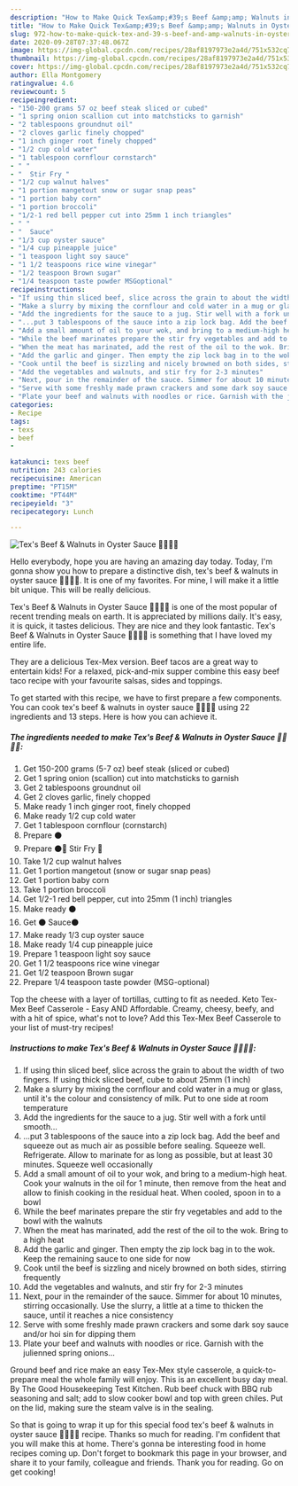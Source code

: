 ```yaml
---
description: "How to Make Quick Tex&amp;#39;s Beef &amp;amp; Walnuts in Oyster Sauce 🐂🍲🇨🇳"
title: "How to Make Quick Tex&amp;#39;s Beef &amp;amp; Walnuts in Oyster Sauce 🐂🍲🇨🇳"
slug: 972-how-to-make-quick-tex-and-39-s-beef-and-amp-walnuts-in-oyster-sauce
date: 2020-09-28T07:37:48.067Z
image: https://img-global.cpcdn.com/recipes/28af8197973e2a4d/751x532cq70/texs-beef-walnuts-in-oyster-sauce-🐂🍲🇨🇳-recipe-main-photo.jpg
thumbnail: https://img-global.cpcdn.com/recipes/28af8197973e2a4d/751x532cq70/texs-beef-walnuts-in-oyster-sauce-🐂🍲🇨🇳-recipe-main-photo.jpg
cover: https://img-global.cpcdn.com/recipes/28af8197973e2a4d/751x532cq70/texs-beef-walnuts-in-oyster-sauce-🐂🍲🇨🇳-recipe-main-photo.jpg
author: Ella Montgomery
ratingvalue: 4.6
reviewcount: 5
recipeingredient:
- "150-200 grams 57 oz beef steak sliced or cubed"
- "1 spring onion scallion cut into matchsticks to garnish"
- "2 tablespoons groundnut oil"
- "2 cloves garlic finely chopped"
- "1 inch ginger root finely chopped"
- "1/2 cup cold water"
- "1 tablespoon cornflour cornstarch"
- " "
- "  Stir Fry "
- "1/2 cup walnut halves"
- "1 portion mangetout snow or sugar snap peas"
- "1 portion baby corn"
- "1 portion broccoli"
- "1/2-1 red bell pepper cut into 25mm 1 inch triangles"
- " "
- "  Sauce"
- "1/3 cup oyster sauce"
- "1/4 cup pineapple juice"
- "1 teaspoon light soy sauce"
- "1 1/2 teaspoons rice wine vinegar"
- "1/2 teaspoon Brown sugar"
- "1/4 teaspoon taste powder MSGoptional"
recipeinstructions:
- "If using thin sliced beef, slice across the grain to about the width of two fingers. If using thick sliced beef, cube to about 25mm (1 inch)"
- "Make a slurry by mixing the cornflour and cold water in a mug or glass, until it&#39;s the colour and consistency of milk. Put to one side at room temperature"
- "Add the ingredients for the sauce to a jug. Stir well with a fork until smooth..."
- "...put 3 tablespoons of the sauce into a zip lock bag. Add the beef and squeeze out as much air as possible before sealing. Squeeze well. Refrigerate. Allow to marinate for as long as possible, but at least 30 minutes. Squeeze well occasionally"
- "Add a small amount of oil to your wok, and bring to a medium-high heat. Cook your walnuts in the oil for 1 minute, then remove from the heat and allow to finish cooking in the residual heat. When cooled, spoon in to a bowl"
- "While the beef marinates prepare the stir fry vegetables and add to the bowl with the walnuts"
- "When the meat has marinated, add the rest of the oil to the wok. Bring to a high heat"
- "Add the garlic and ginger. Then empty the zip lock bag in to the wok. Keep the remaining sauce to one side for now"
- "Cook until the beef is sizzling and nicely browned on both sides, stirring frequently"
- "Add the vegetables and walnuts, and stir fry for 2-3 minutes"
- "Next, pour in the remainder of the sauce. Simmer for about 10 minutes, stirring occasionally. Use the slurry, a little at a time to thicken the sauce, until it reaches a nice consistency"
- "Serve with some freshly made prawn crackers and some dark soy sauce and/or hoi sin for dipping them"
- "Plate your beef and walnuts with noodles or rice. Garnish with the julienned spring onions..."
categories:
- Recipe
tags:
- texs
- beef
- 

katakunci: texs beef  
nutrition: 243 calories
recipecuisine: American
preptime: "PT15M"
cooktime: "PT44M"
recipeyield: "3"
recipecategory: Lunch

---
```



![Tex&#39;s Beef &amp; Walnuts in Oyster Sauce 🐂🍲🇨🇳](https://img-global.cpcdn.com/recipes/28af8197973e2a4d/751x532cq70/texs-beef-walnuts-in-oyster-sauce-🐂🍲🇨🇳-recipe-main-photo.jpg)

Hello everybody, hope you are having an amazing day today. Today, I'm gonna show you how to prepare a distinctive dish, tex&#39;s beef &amp; walnuts in oyster sauce 🐂🍲🇨🇳. It is one of my favorites. For mine, I will make it a little bit unique. This will be really delicious.

Tex&#39;s Beef &amp; Walnuts in Oyster Sauce 🐂🍲🇨🇳 is one of the most popular of recent trending meals on earth. It is appreciated by millions daily. It's easy, it is quick, it tastes delicious. They are nice and they look fantastic. Tex&#39;s Beef &amp; Walnuts in Oyster Sauce 🐂🍲🇨🇳 is something that I have loved my entire life.

They are a delicious Tex-Mex version. Beef tacos are a great way to entertain kids! For a relaxed, pick-and-mix supper combine this easy beef taco recipe with your favourite salsas, sides and toppings.


To get started with this recipe, we have to first prepare a few components. You can cook tex&#39;s beef &amp; walnuts in oyster sauce 🐂🍲🇨🇳 using 22 ingredients and 13 steps. Here is how you can achieve it.

<!--inarticleads1-->

##### The ingredients needed to make Tex&#39;s Beef &amp; Walnuts in Oyster Sauce 🐂🍲🇨🇳:

1. Get 150-200 grams (5-7 oz) beef steak (sliced or cubed)
1. Get 1 spring onion (scallion) cut into matchsticks to garnish
1. Get 2 tablespoons groundnut oil
1. Get 2 cloves garlic, finely chopped
1. Make ready 1 inch ginger root, finely chopped
1. Make ready 1/2 cup cold water
1. Get 1 tablespoon cornflour (cornstarch)
1. Prepare  ⚫
1. Prepare  ⚫🍲 Stir Fry 🍲
1. Take 1/2 cup walnut halves
1. Get 1 portion mangetout (snow or sugar snap peas)
1. Get 1 portion baby corn
1. Take 1 portion broccoli
1. Get 1/2-1 red bell pepper, cut into 25mm (1 inch) triangles
1. Make ready  ⚫
1. Get  ⚫ Sauce⚫
1. Make ready 1/3 cup oyster sauce
1. Make ready 1/4 cup pineapple juice
1. Prepare 1 teaspoon light soy sauce
1. Get 1 1/2 teaspoons rice wine vinegar
1. Get 1/2 teaspoon Brown sugar
1. Prepare 1/4 teaspoon taste powder (MSG-optional)


Top the cheese with a layer of tortillas, cutting to fit as needed. Keto Tex-Mex Beef Casserole - Easy AND Affordable. Creamy, cheesy, beefy, and with a hit of spice, what&#39;s not to love? Add this Tex-Mex Beef Casserole to your list of must-try recipes! 

<!--inarticleads2-->

##### Instructions to make Tex&#39;s Beef &amp; Walnuts in Oyster Sauce 🐂🍲🇨🇳:

1. If using thin sliced beef, slice across the grain to about the width of two fingers. If using thick sliced beef, cube to about 25mm (1 inch)
1. Make a slurry by mixing the cornflour and cold water in a mug or glass, until it&#39;s the colour and consistency of milk. Put to one side at room temperature
1. Add the ingredients for the sauce to a jug. Stir well with a fork until smooth...
1. ...put 3 tablespoons of the sauce into a zip lock bag. Add the beef and squeeze out as much air as possible before sealing. Squeeze well. Refrigerate. Allow to marinate for as long as possible, but at least 30 minutes. Squeeze well occasionally
1. Add a small amount of oil to your wok, and bring to a medium-high heat. Cook your walnuts in the oil for 1 minute, then remove from the heat and allow to finish cooking in the residual heat. When cooled, spoon in to a bowl
1. While the beef marinates prepare the stir fry vegetables and add to the bowl with the walnuts
1. When the meat has marinated, add the rest of the oil to the wok. Bring to a high heat
1. Add the garlic and ginger. Then empty the zip lock bag in to the wok. Keep the remaining sauce to one side for now
1. Cook until the beef is sizzling and nicely browned on both sides, stirring frequently
1. Add the vegetables and walnuts, and stir fry for 2-3 minutes
1. Next, pour in the remainder of the sauce. Simmer for about 10 minutes, stirring occasionally. Use the slurry, a little at a time to thicken the sauce, until it reaches a nice consistency
1. Serve with some freshly made prawn crackers and some dark soy sauce and/or hoi sin for dipping them
1. Plate your beef and walnuts with noodles or rice. Garnish with the julienned spring onions...


Ground beef and rice make an easy Tex-Mex style casserole, a quick-to-prepare meal the whole family will enjoy. This is an excellent busy day meal. By The Good Housekeeping Test Kitchen. Rub beef chuck with BBQ rub seasoning and salt; add to slow cooker bowl and top with green chiles. Put on the lid, making sure the steam valve is in the sealing. 

So that is going to wrap it up for this special food tex&#39;s beef &amp; walnuts in oyster sauce 🐂🍲🇨🇳 recipe. Thanks so much for reading. I'm confident that you will make this at home. There's gonna be interesting food in home recipes coming up. Don't forget to bookmark this page in your browser, and share it to your family, colleague and friends. Thank you for reading. Go on get cooking!
